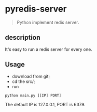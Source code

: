 # pyredis-server
> Python implement redis server.

## description
It's easy to run a redis server for every one.

## Usage
+ download from git;
+ cd the src/;
+ run
```bat
python main.py [[IP] PORT]
```
The default IP is 127.0.0.1, PORT is 6379.


